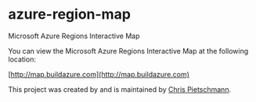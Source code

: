 # azure-region-map
Microsoft Azure Regions Interactive Map

You can view the Microsoft Azure Regions Interactive Map at the following location:

[http://map.buildazure.com](http://map.buildazure.com)


This project was created by and is maintained by [Chris Pietschmann](http://buildazure.com).


